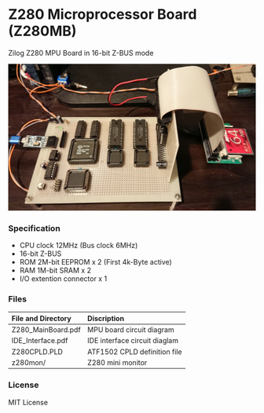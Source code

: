# Z280 Microprocessor Board (Z280MB) 
Zilog Z280 MPU Board in 16-bit Z-BUS mode   

![Board Image](/Z280MB.JPG)

### Specification
- CPU clock 12MHz (Bus clock 6MHz)
- 16-bit Z-BUS
- ROM 2M-bit EEPROM x 2 (First 4k-Byte active) 
- RAM 1M-bit SRAM x 2
- I/O extention connector x 1

### Files   
|File and Directory|Discription|
|:---|:---|
| Z280_MainBoard.pdf | MPU board circuit diagram |
| IDE_Interface.pdf | IDE interface circuit diaglam |
| Z280CPLD.PLD | ATF1502 CPLD definition file |
| z280mon/ | Z280 mini monitor |

### License
MIT License

